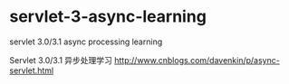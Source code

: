# servlet-3-async-learning
servlet 3.0/3.1 async processing learning

Servlet 3.0/3.1 异步处理学习 http://www.cnblogs.com/davenkin/p/async-servlet.html
